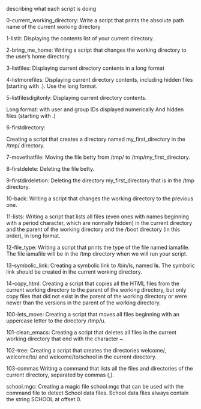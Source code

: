 describing what each script is doing

0-current_working_directory:
Write a script that prints the absolute path name of the current working directory

1-listit:
Displaying the contents list of your current directory.

2-bring_me_home:
Writing a script that changes the working directory to the user’s home directory.

3-listfiles:
Displaying current directory contents in a long format

4-listmorefiles:
Displaying current directory contents, including hidden files (starting with .). Use the long format.

5-listfilesdigitonly:
Displaying current directory contents.

Long format:
with user and group IDs displayed numerically
And hidden files (starting with .)

6-firstdirectory:

Creating a script that creates a directory named my_first_directory in the /tmp/ directory.

7-movethatfile:
Moving the file betty from /tmp/ to /tmp/my_first_directory.

8-firstdelete:
Deleting the file betty.

9-firstdirdeletion:
Deleting the directory my_first_directory that is in the /tmp directory.

10-back:
Writing a script that changes the working directory to the previous one.

11-lists:
Writing a script that lists all files (even ones with names beginning with a period character, which are normally hidden) in the current directory and the parent of the working directory and the /boot directory (in this order), in long format.


12-file_type:
Writing a script that prints the type of the file named iamafile. The file iamafile will be in the /tmp directory when we will run your script.

13-symbolic_link:
Creating a symbolic link to /bin/ls, named __ls__. The symbolic link should be created in the current working directory.

14-copy_html:
Creating a script that copies all the HTML files from the current working directory to the parent of the working directory, but only copy files that did not exist in the parent of the working directory or were newer than the versions in the parent of the working directory.

100-lets_move:
Creating a script that moves all files beginning with an uppercase letter to the directory /tmp/u.

101-clean_emacs:
Creating a script that deletes all files in the current working directory that end with the character ~.

102-tree:
Creating a script that creates the directories welcome/, welcome/to/ and welcome/to/school in the current directory.

103-commas
Writing a command that lists all the files and directories of the current directory, separated by commas (,).

school.mgc:
Creating a magic file school.mgc that can be used with the command file to detect School data files. School data files always contain the string SCHOOL at offset 0.
